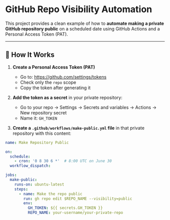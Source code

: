 # GitHub Repo Visibility Automation

This project provides a clean example of how to **automate making a private GitHub repository public** on a scheduled date using GitHub Actions and a Personal Access Token (PAT).

---

## 🔧 How It Works

1. **Create a Personal Access Token (PAT)**  
   - Go to: https://github.com/settings/tokens  
   - Check only the `repo` scope  
   - Copy the token after generating it

2. **Add the token as a secret** in your private repository:
   - Go to your repo → Settings → Secrets and variables → Actions → New repository secret
   - Name it: `GH_TOKEN`

3. **Create a `.github/workflows/make-public.yml` file** in that private repository with this content:

```yaml
name: Make Repository Public

on:
  schedule:
    - cron: '0 8 30 6 *'  # 8:00 UTC on June 30
  workflow_dispatch:

jobs:
  make-public:
    runs-on: ubuntu-latest
    steps:
      - name: Make the repo public
        run: gh repo edit $REPO_NAME --visibility=public
        env:
          GH_TOKEN: ${{ secrets.GH_TOKEN }}
          REPO_NAME: your-username/your-private-repo
